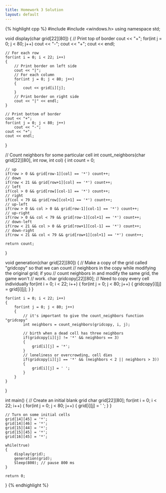 ```yaml
---
title: Homework 3 Solution
layout: default
---
```


{% highlight cpp %}
#include <iostream>
#include <windows.h>
using namespace std;

void display(char grid[22][80])
{
    // Print top of border
    cout << "+";
    for(int j = 0; j < 80; j++)
        cout << "-";
    cout << "+";
    cout << endl;

    // For each row
    for(int i = 0; i < 22; i++)
    {
        // Print border on left side
        cout << "|";
        // For each column
        for(int j = 0; j < 80; j++)
        {
            cout << grid[i][j];
        }
        // Print border on right side
        cout << "|" << endl;
    }

    // Print bottom of border
    cout << "+";
    for(int j = 0; j < 80; j++)
        cout << "-";
    cout << "+";
    cout << endl;
}

// Count neighbors for some particular cell
int count_neighbors(char grid[22][80], int row, int col)
{
    int count = 0;

    // up
    if(row > 0 && grid[row-1][col] == '*') count++;
    // down
    if(row < 21 && grid[row+1][col] == '*') count++;
    // left
    if(col > 0 && grid[row][col-1] == '*') count++;
    // right
    if(col < 79 && grid[row][col+1] == '*') count++;
    // up-left
    if(row > 0 && col > 0 && grid[row-1][col-1] == '*') count++;
    // up-right
    if(row > 0 && col < 79 && grid[row-1][col+1] == '*') count++;
    // down-left
    if(row < 21 && col > 0 && grid[row+1][col-1] == '*') count++;
    // down-right
    if(row < 21 && col < 79 && grid[row+1][col+1] == '*') count++;

    return count;
}

void generation(char grid[22][80])
{
    // Make a copy of the grid called "gridcopy" so that we can count
    // neighbors in the copy while modifying the original grid; if you
    // count neighbors in and modify the same grid, the game won't
    // work.
    char gridcopy[22][80];
    // Need to copy every cell individually
    for(int i = 0; i < 22; i++)
    {
        for(int j = 0; j < 80; j++)
        {
            gridcopy[i][j] = grid[i][j];
        }
    }

    for(int i = 0; i < 22; i++)
    {
        for(int j = 0; j < 80; j++)
        {
            // it's important to give the count_neighbors function "gridcopy"
            int neighbors = count_neighbors(gridcopy, i, j);

            // birth when a dead cell has three neighbors
            if(gridcopy[i][j] != '*' && neighbors == 3)
            {
                grid[i][j] = '*';
            }
            // loneliness or overcrowding, cell dies
            if(gridcopy[i][j] == '*' && (neighbors < 2 || neighbors > 3))
            {
                grid[i][j] = ' ';
            }
        }
    }
}

int main()
{
    // Create an initial blank grid
    char grid[22][80];
    for(int i = 0; i < 22; i++)
    {
        for(int j = 0; j < 80; j++)
        {
            grid[i][j] = ' ';
        }
    }

    // Turn on some initial cells
    grid[14][45] = '*';
    grid[14][46] = '*';
    grid[15][44] = '*';
    grid[15][45] = '*';
    grid[16][45] = '*';

    while(true)
    {
        display(grid);
        generation(grid);
        Sleep(800); // pause 800 ms
    }

    return 0;
}
{% endhighlight %}
